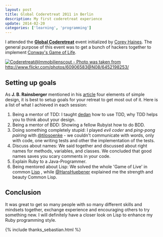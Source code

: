 ```yaml
---
layout: post
title: Global Coderetreat 2011 in Berlin
description: My first coderetreat experience
update: 2014-02-20
categories: ['learning', 'programming']
---
```


I attended the [**Global Coderetreat**](http://coderetreat.org/) event initialized by
[Corey Haines](http://coreyhaines.com/). The general purpose of this event was to get a bunch of
hackers together to implement [Conway's Game of Life](http://en.wikipedia.org/wiki/Conway's_Game_of_Life).


<a href="http://farm8.staticflickr.com/7029/6452198253_ca6e01b7f4_b.jpg" title="Coderetreat@Immobilienscout - Photo was taken from http://www.flickr.com/photos/60906583@N08/6452198253/" class="fancybox"><img src="http://farm8.staticflickr.com/7029/6452198253_ca6e01b7f4_z.jpg" class="center" alt="Coderetreat@Immobilienscout - Photo was taken from http://www.flickr.com/photos/60906583@N08/6452198253/"/></a>


## Setting up goals

As **J. B. Rainsberger** mentioned in his
[article](http://www.jbrains.ca/permalink/the-four-elements-of-simple-design) four elements of
simple design, it is best to setup goals for your retreat to get most out of it. Here is a list of
what I achieved in each session:


1. Being a mentor of TDD: I taught [dedan](https://github.com/dedan) how to use TDD, why TDD helps you to think about your design.
2. Being a mentor of BDD: Showing a fellow Rubyist how to do BDD.
3. Doing something completely stupid: I played *evil coder* and *ping-pong pairing* with [@tilosoenke](http://twitter.com/#!/tilosoenke) - we couldn't communicate with words, only with code, one writing tests and other the implementation of the tests.
4. Discuss about names: We said together and discussed about right names for methods, variables, and classes. We concluded that good names saves you scary comments in your code.
5. Explain Ruby to a Java-Programmer.
6. Being mentored about Lisp: We solved the whole 'Game of Live' in common [Lisp](http://en.wikipedia.org/wiki/Lisp_(programming_language)) , while [@HansHuebener](http://twitter.com/#!/hanshuebner) explained me the strength and beauty Common Lisp.


## Conclusion

It was great to get so many people with so many different skills and mindsets together, exchange experience and
encouraging others to try something new. I will definitely have a closer look on Lisp to enhance my Ruby programming
style.

{% include thanks_sebastian.html %}

